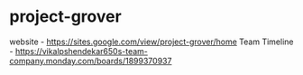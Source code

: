 # project-grover
website - https://sites.google.com/view/project-grover/home
Team Timeline - https://vikalpshendekar650s-team-company.monday.com/boards/1899370937
